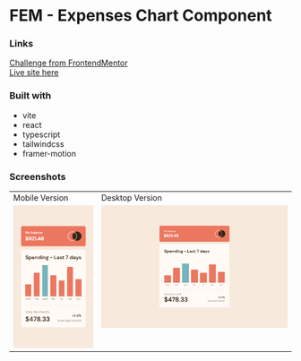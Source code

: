 # FEM - Expenses Chart Component

### Links

[Challenge from FrontendMentor](https://www.frontendmentor.io/challenges/expenses-chart-component-e7yJBUdjwt)\
[Live site here](https://mgksp-fem-expenses-chart-component.netlify.app/)

### Built with

- vite
- react
- typescript
- tailwindcss
- framer-motion

### Screenshots

<table>
  <tr>
    <td>Mobile Version</td>
    <td>Desktop Version</td>
  </tr>
  <tr valign="top">
    <td><img src="./screenshots/mobile.png" alt="mobile version" /></td>
    <td><img src="./screenshots/desktop.png" alt="desktop version" /></td>
  </tr>
</table>

